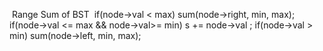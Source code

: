 ​
Range Sum of BST
​
if(node->val < max) sum(node->right, min, max);
if(node->val <= max && node->val>= min) s += node->val ;
if(node->val > min) sum(node->left, min, max);
